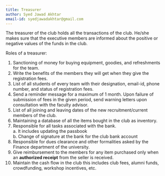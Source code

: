 ```yaml
---
title: Treasurer
author: Syed Jawad Akhtar
email-id: syedjawadakhtar@gmail.com
---
```


The treasurer of the club holds all the transactions of the club. He/she makes sure that the executive members are informed about the positive or negative values of the funds in the club.

Roles of a treasurer:

1. Sanctioning of money for buying equipment, goodies, and refreshments for the team.
2. Write the benefits of the members they will get when they give the registration fees.
3. List of all students of every team with their designation, email-id, phone number, and status of registration fees.
4. Send a reminder message for a maximum of 1 month. Upon failure of submission of fees in the given period, send warning letters upon consultation with the faculty advisor.
5. List of all joining and leaving dates of the new recruitment/current members of the club.
6. Maintaining a database of all the items bought in the club as inventory.
7. Responsible for all tasks associated with the bank.  
    a. It includes updating the passbook  
    b. Change of signature at the bank for the club bank account
8. Responsible for dues clearance and other formalities asked by the Finance department of the university.
9. Give reimbursement to the members for any item purchased only when an **authorized receipt** from the seller is received.
10. Maintain the cash flow in the club this includes club fees, alumni funds, crowdfunding, workshop incentives, etc.
